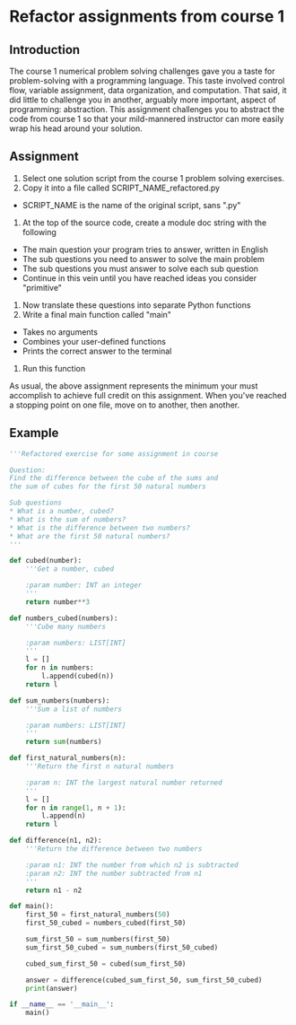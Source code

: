# Refactor assignments from course 1

## Introduction

The course 1 numerical problem solving challenges gave you a taste for problem-solving with a programming language. This taste involved control flow, variable assignment, data organization, and computation. That said, it did little to challenge you in another, arguably more important, aspect of programming: abstraction. This assignment challenges you to abstract the code from course 1 so that your mild-mannered instructor can more easily wrap his head around your solution.

## Assignment

1. Select one solution script from the course 1 problem solving exercises.
1. Copy it into a file called SCRIPT_NAME_refactored.py
  * SCRIPT_NAME is the name of the original script, sans ".py"
1. At the top of the source code, create a module doc string with the following
  * The main question your program tries to answer, written in English
  * The sub questions you need to answer to solve the main problem
  * The sub questions you must answer to solve each sub question
  * Continue in this vein until you have reached ideas you consider "primitive"
1. Now translate these questions into separate Python functions
1. Write a final main function called "main"
  * Takes no arguments
  * Combines your user-defined functions
  * Prints the correct answer to the terminal
1. Run this function

As usual, the above assignment represents the minimum your must accomplish to achieve full credit on this assignment. When you've reached a stopping point on one file, move on to another, then another.

## Example

```python
'''Refactored exercise for some assignment in course

Question:
Find the difference between the cube of the sums and
the sum of cubes for the first 50 natural numbers

Sub questions
* What is a number, cubed?
* What is the sum of numbers?
* What is the difference between two numbers?
* What are the first 50 natural numbers?
'''

def cubed(number):
    '''Get a number, cubed

    :param number: INT an integer
    '''
    return number**3

def numbers_cubed(numbers):
    '''Cube many numbers

    :param numbers: LIST[INT]
    '''
    l = []
    for n in numbers:
        l.append(cubed(n))
    return l

def sum_numbers(numbers):
    '''Sum a list of numbers

    :param numbers: LIST[INT]
    '''
    return sum(numbers)

def first_natural_numbers(n):
    '''Return the first n natural numbers

    :param n: INT the largest natural number returned
    '''
    l = []
    for n in range(1, n + 1):
        l.append(n)
    return l

def difference(n1, n2):
    '''Return the difference between two numbers

    :param n1: INT the number from which n2 is subtracted
    :param n2: INT the number subtracted from n1
    '''
    return n1 - n2

def main():
    first_50 = first_natural_numbers(50)
    first_50_cubed = numbers_cubed(first_50)

    sum_first_50 = sum_numbers(first_50)
    sum_first_50_cubed = sum_numbers(first_50_cubed)

    cubed_sum_first_50 = cubed(sum_first_50)

    answer = difference(cubed_sum_first_50, sum_first_50_cubed)
    print(answer)

if __name__ == '__main__':
    main()
```
